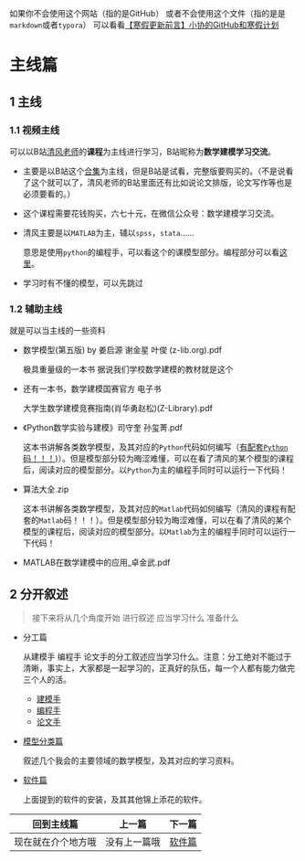 如果你不会使用这个网站（指的是GitHub） 或者不会使用这个文件（指的是是`markdown`或者`typora`） 可以看看[【寒假更新前言】小协的GitHub和寒假计划](https://www.bilibili.com/video/BV1NG4y1w7Zt)

# 主线篇

## 1 主线

### 1.1 视频主线

可以以B站[清风老师](https://space.bilibili.com/52614961)的**课程**为主线进行学习，B站昵称为**数学建模学习交流**。

- 主要是以B站这个[合集](https://www.bilibili.com/video/BV1DW411s7wi)为主线，但是B站是试看，完整版要购买的。（不是说看了这个就可以了，清风老师的B站里面还有比如说论文排版，论文写作等也是必须要看的。）

- 这个课程需要花钱购买，六七十元，在微信公众号：数学建模学习交流。

- 清风主要是以`MATLAB`为主，辅以`spss`，`stata`……

  意思是使用`python`的编程手，可以看这个的课模型部分。编程部分可以看[这里](3_分工篇_编程手/README.md#user-content-3-python)。

- 学习时有不懂的模型，可以先跳过

### 1.2 辅助主线

就是可以当主线的一些资料

- 数学模型(第五版) by 姜启源 谢金星 叶俊 (z-lib.org).pdf

  极具重量级的一本书 据说我们学校数学建模的教材就是这个

- 还有一本书，数学建模国赛官方 电子书

  大学生数学建模竞赛指南(肖华勇赵松)(Z-Library).pdf

- 《Python数学实验与建模》司守奎 孙玺菁.pdf

  这本书讲解各类数学模型，及其对应的`Python`代码如何编写（[有配套`Python`码！！！](3_分工篇_编程手/《Python数学实验与建模》程序及数据))）。但是模型部分较为晦涩难懂，可以在看了清风的某个模型的课程后，阅读对应的模型部分。以`Python`为主的编程手同时可以运行一下代码！

- 算法大全.zip

  这本书讲解各类数学模型，及其对应的`Matlab`代码如何编写（清风的课程有配套的`Matlab`码！！！）。但是模型部分较为晦涩难懂，可以在看了清风的某个模型的课程后，阅读对应的模型部分。以`Matlab`为主的编程手同时可以运行一下代码！

- MATLAB在数学建模中的应用_卓金武.pdf

## 2 分开叙述

> 接下来将从几个角度开始 进行叙述 应当学习什么 准备什么

- 分工篇

  从建模手 编程手 论文手的分工叙述应当学习什么。注意：分工绝对不能过于清晰，事实上，大家都是一起学习的，正真好的队伍，每一个人都有能力做完三个人的活。

  - [建模手](2_分工篇_建模手)
  - [编程手](3_分工篇_编程手)
  - [论文手](4_分工篇_论文手)

- [模型分类篇](5_模型分类篇)

  叙述几个我会的主要领域的数学模型，及其对应的学习资料。

- [软件篇](1_软件篇)

  上面提到的软件的安装，及其其他锦上添花的软件。

| 回到主线篇         | 上一篇       | 下一篇             |
| ------------------ | ------------ | ------------------ |
| 现在就在介个地方哦 | 没有上一篇哦 | [软件篇](1_软件篇) |

